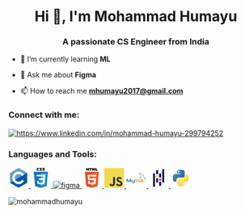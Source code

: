 <h1 align="center">Hi 👋, I'm Mohammad Humayu</h1>
<h3 align="center">A passionate CS Engineer from India</h3>

<!-- <p align="left"> <img src="https://komarev.com/ghpvc/?username=mohammadhumayu&label=Profile%20views&color=0e75b6&style=flat" alt="mohammadhumayu" /> </p> -->

<!-- <p align="left"> <a href="https://github.com/ryo-ma/github-profile-trophy"><img src="https://github-profile-trophy.vercel.app/?username=mohammadhumayu" alt="mohammadhumayu" /></a> </p> -->

- 🌱 I’m currently learning **ML**

- 💬 Ask me about **Figma**

- 📫 How to reach me **mhumayu2017@gmail.com**

<h3 align="left">Connect with me:</h3>
<p align="left">
<a href="https://www.linkedin.com/in/mohammad-humayu-299794252" target="blank"><img align="center" src="https://raw.githubusercontent.com/rahuldkjain/github-profile-readme-generator/master/src/images/icons/Social/linked-in-alt.svg" alt="https://www.linkedin.com/in/mohammad-humayu-299794252" height="30" width="40" /></a>
</p>

<h3 align="left">Languages and Tools:</h3>
<p align="left"> <a href="https://www.cprogramming.com/" target="_blank" rel="noreferrer"> <img src="https://raw.githubusercontent.com/devicons/devicon/master/icons/c/c-original.svg" alt="c" width="40" height="40"/> </a> <a href="https://www.w3schools.com/css/" target="_blank" rel="noreferrer"> <img src="https://raw.githubusercontent.com/devicons/devicon/master/icons/css3/css3-original-wordmark.svg" alt="css3" width="40" height="40"/> </a> <a href="https://www.figma.com/" target="_blank" rel="noreferrer"> <img src="https://www.vectorlogo.zone/logos/figma/figma-icon.svg" alt="figma" width="40" height="40"/> </a> <a href="https://www.w3.org/html/" target="_blank" rel="noreferrer"> <img src="https://raw.githubusercontent.com/devicons/devicon/master/icons/html5/html5-original-wordmark.svg" alt="html5" width="40" height="40"/> </a> <a href="https://developer.mozilla.org/en-US/docs/Web/JavaScript" target="_blank" rel="noreferrer"> <img src="https://raw.githubusercontent.com/devicons/devicon/master/icons/javascript/javascript-original.svg" alt="javascript" width="40" height="40"/> </a> <a href="https://www.mysql.com/" target="_blank" rel="noreferrer"> <img src="https://raw.githubusercontent.com/devicons/devicon/master/icons/mysql/mysql-original-wordmark.svg" alt="mysql" width="40" height="40"/> </a> <a href="https://pandas.pydata.org/" target="_blank" rel="noreferrer"> <img src="https://raw.githubusercontent.com/devicons/devicon/2ae2a900d2f041da66e950e4d48052658d850630/icons/pandas/pandas-original.svg" alt="pandas" width="40" height="40"/> </a> <a href="https://www.python.org" target="_blank" rel="noreferrer"> <img src="https://raw.githubusercontent.com/devicons/devicon/master/icons/python/python-original.svg" alt="python" width="40" height="40"/> </a> </p>

<!-- <p><img align="left" src="https://github-readme-stats.vercel.app/api/top-langs?username=mohammadhumayu&show_icons=true&locale=en&layout=compact" alt="mohammadhumayu" /></p> -->

<!-- <p>&nbsp;<img align="center" src="https://github-readme-stats.vercel.app/api?username=mohammadhumayu&show_icons=true&locale=en" alt="mohammadhumayu" /></p> -->

<p><img align="center" src="https://github-readme-streak-stats.herokuapp.com/?user=mohammadhumayu&" alt="mohammadhumayu" /></p>
